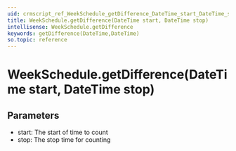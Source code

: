 ```yaml
---
uid: crmscript_ref_WeekSchedule_getDifference_DateTime_start_DateTime_stop
title: WeekSchedule.getDifference(DateTime start, DateTime stop)
intellisense: WeekSchedule.getDifference
keywords: getDifference(DateTime,DateTime)
so.topic: reference
---
```


# WeekSchedule.getDifference(DateTime start, DateTime stop)

## Parameters

* start: The start of time to count
* stop: The stop time for counting